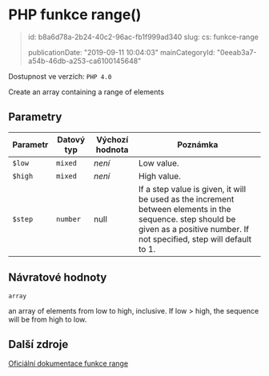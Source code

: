 PHP funkce range()
==================

> id: b8a6d78a-2b24-40c2-96ac-fb1f999ad340
> slug:
> 	cs: funkce-range
>
> publicationDate: "2019-09-11 10:04:03"
> mainCategoryId: "0eeab3a7-a54b-46db-a253-ca6100145648"

Dostupnost ve verzích: `PHP 4.0`

Create an array containing a range of elements


Parametry
--------------

| Parametr | Datový typ | Výchozí hodnota | Poznámka |
|-----|-----|-----|-----|
| `$low` | `mixed` | *není* | Low value. |
| `$high` | `mixed` | *není* | High value. |
| `$step` | `number` | null | If a step value is given, it will be used as the increment between elements in the sequence. step should be given as a positive number. If not specified, step will default to 1. |


Návratové hodnoty
----------------

`array`

an array of elements from low to
high, inclusive. If low > high, the sequence will
be from high to low.

Další zdroje
------------

[Oficiální dokumentace funkce range](https://www.php.net/manual/en/function.range.php)
